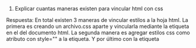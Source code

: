 1. Explicar cuantas maneras existen para vincular html con css

Respuesta: En total existen 3 maneras de vincular estilos a la hoja html. 
La primera es creando un archivo.css aparte y vincularla mediante la etiqueta <link> en el <head> del documento html.
La segunda manera es agregar estilos css como atributo con style="" a la etiqueta.
Y por último con la etiqueta <style> en el <body>



2. Explicar con sus palabras el conjunto de reglas de CSS (selector , propiedad , valor)

El selector es la etiqueta html que estaremos seleccionando para modificar sus estilos.
La propiedad css es aquella que se modifica para dar nuevos estilos a la etiqueta html(como color, tamaño, posición)
El valor es aquel que se le asigna a la propiedad. (color : rojo)

